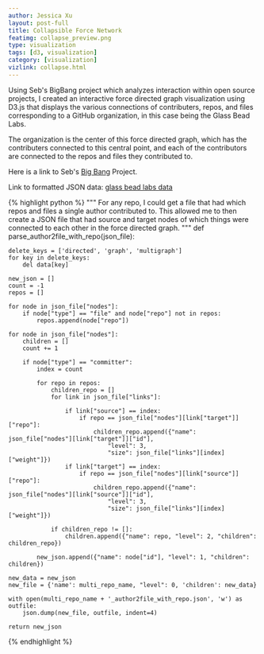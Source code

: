 ```yaml
---
author: Jessica Xu
layout: post-full
title: Collapsible Force Network
featimg: collapse_preview.png
type: visualization
tags: [d3, visualization] 
category: [visualization]
vizlink: collapse.html
---
```


Using Seb's BigBang project which analyzes interaction within open source projects, I created an interactive force directed graph visualization using D3.js that displays the various connections of contributers, repos, and files corresponding to a GitHub organization, in this case being the Glass Bead Labs.

The organization is the center of this force directed graph, which has the contributers connected to this central point, and each of the contributors are connected to the repos and files they contributed to. 
<br>

Here is a link to Seb's [Big Bang](https://github.com/sbenthall/bigbang) Project.

Link to formatted JSON data: [glass bead labs data](/json/collapse_data.json)
<br>


{% highlight python %}
"""
For any repo, I could get a file that had which repos and files a single 
author contributed to. This allowed me to then create a JSON file that 
had source and target nodes of which things were connected to each other 
in the force directed graph.
"""
def parse_author2file_with_repo(json_file):
    
    delete_keys = ['directed', 'graph', 'multigraph']
    for key in delete_keys:
        del data[key]

    new_json = []
    count = -1
    repos = []

    for node in json_file["nodes"]:
        if node["type"] == "file" and node["repo"] not in repos:
            repos.append(node["repo"])
    
    for node in json_file["nodes"]:
        children = []
        count += 1

        if node["type"] == "committer":
            index = count
            
            for repo in repos:
                children_repo = []
                for link in json_file["links"]:
                
                    if link["source"] == index:
                        if repo == json_file["nodes"][link["target"]]["repo"]:
                            children_repo.append({"name": json_file["nodes"][link["target"]]["id"],
                                "level": 3, 
                                "size": json_file["links"][index]["weight"]})
                    if link["target"] == index:
                        if repo == json_file["nodes"][link["source"]]["repo"]:
                            children_repo.append({"name": json_file["nodes"][link["source"]]["id"], 
                                "level": 3, 
                                "size": json_file["links"][index]["weight"]})

                if children_repo != []:
                    children.append({"name": repo, "level": 2, "children": children_repo})

            new_json.append({"name": node["id"], "level": 1, "children": children})
    
    new_data = new_json
    new_file = {'name': multi_repo_name, "level": 0, 'children': new_data}

    with open(multi_repo_name + '_author2file_with_repo.json', 'w') as outfile:
        json.dump(new_file, outfile, indent=4)
    
    return new_json


{% endhighlight %}

<br>


